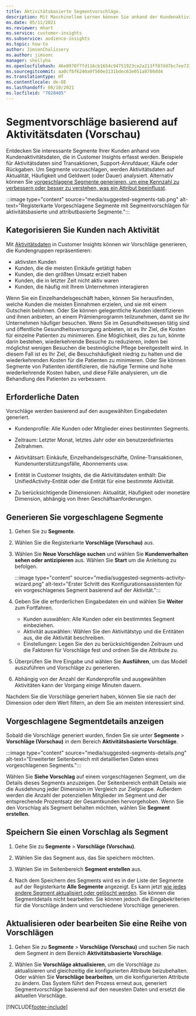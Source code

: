```yaml
---
title: Aktivitätsbasierte Segmentvorschläge.
description: Mit Maschinellem Lernen können Sie anhand der Kundenaktivität neue und interessante Segmente finden.
ms.date: 05/11/2021
ms.reviewer: mhart
ms.service: customer-insights
ms.subservice: audience-insights
ms.topic: how-to
author: JimsonChalissery
ms.author: jimsonc
manager: shellyha
ms.openlocfilehash: 46e8970f7fd116cb1654c94751923ce2a213ff87dd7bc7ee731a62bbd0093513
ms.sourcegitcommit: aa0cfbf6240a9f560e3131bdec63e051a8786dd4
ms.translationtype: HT
ms.contentlocale: de-DE
ms.lasthandoff: 08/10/2021
ms.locfileid: "7028405"
---
```

# <a name="suggested-segments-based-on-activity-data-preview"></a>Segmentvorschläge basierend auf Aktivitätsdaten (Vorschau)

Entdecken Sie interessante Segmente Ihrer Kunden anhand von Kundenaktivitätsdaten, die in Customer Insights erfasst werden. Beispiele für Aktivitätsdaten sind Transaktionen, Support-Anrufdauer, Käufe oder Rückgaben. Um Segmente vorzuschlagen, werden Aktivitätsdaten auf Aktualität, Häufigkeit und Geldwert (oder Dauer) analysiert. Alternativ können Sie [vorgeschlagene Segmente generieren, um eine Kennzahl zu verbessern oder besser zu verstehen, was ein Attribut beeinflusst](suggested-segments.md).

:::image type="content" source="media/suggested-segments-tab.png" alt-text="Registerkarte Vorgeschlagene Segmente mit Segmentvorschlägen für aktivitätsbasierte und attributbasierte Segmente.":::

## <a name="categorize-customers-by-activity"></a>Kategorisieren Sie Kunden nach Aktivität

Mit [Aktivitätsdaten](activities.md) in Customer Insights können wir Vorschläge generieren, die Kundengruppen repräsentieren:

- aktivsten Kunden 
- Kunden, die die meisten Einkäufe getätigt haben 
- Kunden, die den größten Umsatz erzielt haben 
- Kunden, die in letzter Zeit nicht aktiv waren 
- Kunden, die häufig mit Ihrem Unternehmen interagieren  

Wenn Sie ein Einzelhandelsgeschäft haben, können Sie herausfinden, welche Kunden die meisten Einnahmen erzielen, und sie mit einem Gutschein belohnen. Oder Sie können gelegentliche Kunden identifizieren und ihnen anbieten, an einem Prämienprogramm teilzunehmen, damit sie Ihr Unternehmen häufiger besuchen.
Wenn Sie im Gesundheitswesen tätig sind und öffentliche Gesundheitsversorgung anbieten, ist es Ihr Ziel, die Kosten für einzelne Patienten zu minimieren. Eine Möglichkeit, dies zu tun, könnte darin bestehen, wiederkehrende Besuche zu reduzieren, indem bei möglichst wenigen Besuchen die bestmögliche Pflege bereitgestellt wird. In diesem Fall ist es Ihr Ziel, die Besuchshäufigkeit niedrig zu halten und die wiederkehrenden Kosten für die Patienten zu minimieren. Oder Sie können Segmente von Patienten identifizieren, die häufige Termine und hohe wiederkehrende Kosten haben, und diese Fälle analysieren, um die Behandlung des Patienten zu verbessern. 

## <a name="required-data"></a>Erforderliche Daten

Vorschläge werden basierend auf den ausgewählten Eingabedaten generiert. 

- Kundenprofile: Alle Kunden oder Mitglieder eines bestimmten Segments. 

- Zeitraum: Letzter Monat, letztes Jahr oder ein benutzerdefiniertes Zeitrahmen.

- Aktivitätsart: Einkäufe, Einzelhandelsgeschäfte, Online-Transaktionen, Kundenunterstützungsfälle, Abonnements usw.  

- Entität in Customer Insights, die die Aktivitätsdaten enthält: Die UnifiedActivity-Entität oder die Entität für eine bestimmte Aktivität. 

- Zu berücksichtigende Dimensionen: Aktualität, Häufigkeit oder monetäre Dimension, abhängig von Ihren Geschäftsanforderungen.

## <a name="generate-suggested-segments"></a>Generieren Sie vorgeschlagene Segmente

1. Gehen Sie zu **Segmente**.

1. Wählen Sie die Registerkarte **Vorschläge (Vorschau)** aus.

1. Wählen Sie **Neue Vorschläge suchen** und wählen Sie **Kundenverhalten sehen oder antizipieren** aus. Wählen Sie **Start** um die Anleitung zu befolgen.

   :::image type="content" source="media/suggested-segments-activity-wizard.png" alt-text="Erster Schritt des Konfigurationsassistenten für ein vorgeschlagenes Segment basierend auf der Aktivität.":::

1. Geben Sie die erforderlichen Eingabedaten ein und wählen Sie **Weiter** zum Fortfahren.

   - Kunden auswählen: Alle Kunden oder ein bestimmtes Segment einbeziehen.
   - Aktivität auswählen: Wählen Sie den Aktivitätstyp und die Entitäten aus, die die Aktivität beschreiben.
   - Einstellungen: Legen Sie den zu berücksichtigenden Zeitraum und die Faktoren für Vorschläge fest und ordnen Sie die Attribute zu.

1. Überprüfen Sie Ihre Eingabe und wählen Sie **Ausführen**, um das Modell auszuführen und Vorschläge zu generieren.

1. Abhängig von der Anzahl der Kundenprofile und ausgewählten Aktivitäten kann der Vorgang einige Minuten dauern. 

Nachdem Sie die Vorschläge generiert haben, können Sie sie nach der Dimension oder dem Wert filtern, an dem Sie am meisten interessiert sind. 

## <a name="view-details-of-a-suggested-segment"></a>Vorgeschlagene Segmentdetails anzeigen

Sobald die Vorschläge generiert wurden, finden Sie sie unter **Segmente** > **Vorschläge (Vorschau)** in dem Bereich **Aktivitätsbasierte Vorschläge**.

:::image type="content" source="media/suggested-segments-details.png" alt-text="Erweiterter Seitenbereich mit detaillierten Daten eines vorgeschlagenen Segments.":::

Wählen Sie **Siehe Vorschlag** auf einem vorgeschlagenen Segment, um die Details dieses Segments anzuzeigen. Der Seitenbereich enthält Details wie die Ausdehnung jeder Dimension im Vergleich zur Zielgruppe. Außerdem werden die Anzahl der potenziellen Mitglieder im Segment und der entsprechende Prozentsatz der Gesamtkunden hervorgehoben. Wenn Sie den Vorschlag als Segment behalten möchten, wählen Sie **Segment erstellen**.    

## <a name="save-a-suggestion-as-a-segment"></a>Speichern Sie einen Vorschlag als Segment

1. Gehe Sie zu **Segmente** > **Vorschläge (Vorschau)**.

1. Wählen Sie das Segment aus, das Sie speichern möchten. 

1. Wählen Sie im Seitenbereich **Segment erstellen** aus. 

1. Nach dem Speichern des Segments wird es in der Liste der Segmente auf der Registerkarte **Alle Segmente** angezeigt. Es kann jetzt [wie jedes andere Segment aktualisiert oder gelöscht werden](segments.md). Sie können die Segmentdetails nicht bearbeiten. Sie können jedoch die Eingabekriterien für die Vorschläge ändern und verschiedene Vorschläge generieren.

## <a name="refresh-or-edit-a-set-of-suggestions"></a>Aktualisieren oder bearbeiten Sie eine Reihe von Vorschlägen

1. Gehen Sie zu **Segmente** > **Vorschläge (Vorschau)** und suchen Sie nach dem Segment in dem Bereich **Aktivitätsbasierte Vorschläge**.

1. Wählen Sie **Vorschläge aktualisieren**, um die Vorschläge zu aktualisieren und gleichzeitig die konfigurierten Attribute beizubehalten. Oder wählen Sie **Vorschläge bearbeiten**, um die konfigurierten Attribute zu ändern. Das System führt den Prozess erneut aus, generiert Segmentvorschläge basierend auf den neuesten Daten und ersetzt die aktuellen Vorschläge.

[!INCLUDE[footer-include](../includes/footer-banner.md)]
